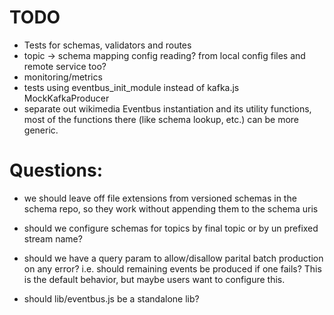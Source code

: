 # TODO

- Tests for schemas, validators and routes
- topic -> schema mapping config reading?  from local config files and remote service too?
- monitoring/metrics
- tests using eventbus_init_module instead of kafka.js MockKafkaProducer
- separate out wikimedia Eventbus instantiation and its utility functions, most
  of the functions there (like schema lookup, etc.) can be more generic.
  
# Questions:
- we should leave off file extensions from versioned schemas in the schema repo, so they work
  without appending them to the schema uris

- should we configure schemas for topics by final topic or by un prefixed stream name?

- should we have a query param to allow/disallow parital batch production on any error?
  i.e. should remaining events be produced if one fails?  This is the default behavior,
  but maybe users want to configure this.

- should lib/eventbus.js be a standalone lib?
